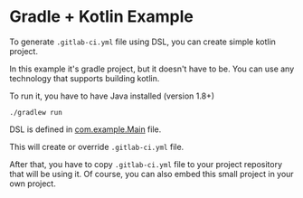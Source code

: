 # Gradle + Kotlin Example

To generate `.gitlab-ci.yml` file using DSL, you can create simple kotlin project.

In this example it's gradle project, but it doesn't have to be. You can use any technology that supports building kotlin.

To run it, you have to have Java installed (version 1.8+)
```shell script
./gradlew run
```

DSL is defined in [com.example.Main](src/main/kotlin/com/example/Main.kt) file.

This will create or override `.gitlab-ci.yml` file.

After that, you have to copy `.gitlab-ci.yml` file to your project repository that will be using it. Of course, you can also embed this small project in your own project.
